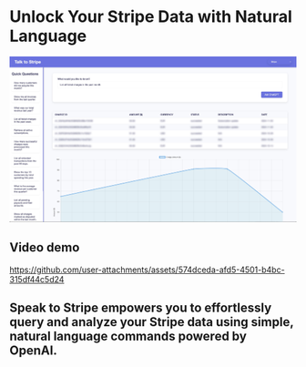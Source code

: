 # Unlock Your Stripe Data with Natural Language


![Talk to Stripe Screenshot](talk2stripe.jpg "Talk to Stripe Screenshot")

## Video demo
https://github.com/user-attachments/assets/574dceda-afd5-4501-b4bc-315df44c5d24


## Speak to Stripe empowers you to effortlessly query and analyze your Stripe data using simple, natural language commands powered by OpenAI.
